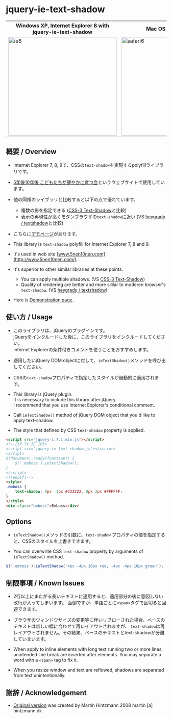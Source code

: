 # jquery-ie-text-shadow

<table>
  <tr>
    <th>Windows XP, Internet Explorer 8  
    with jquery-ie-text-shadow</th>
    <th>Mac OS X 10.8, Safari 6</th>
  </tr>
  <tr>
    <td><img src="http://lh4.googleusercontent.com/-k4On9qiOuII/UNAkRO2_h8I/AAAAAAAADME/kLwD8PWglzw/s800/jquery-ie-text-shadow-ie8.png" alt="ie8" width="339" height="309" /></td>
    <td><img src="http://lh4.googleusercontent.com/-3REzR9lxYYI/UNAkRa3e0HI/AAAAAAAADMA/OcxVZcOCLKE/s800/jquery-ie-text-shadow-safari6.png" alt="safari6" width="339" height="309" /></td>
  </tr>
</table>

## 概要 / Overview

* Internet Explorer 7, 8, 9で、CSSの`text-shadow`を実現するpolyfillライブラリです。
* [5年後10年後 こどもたちが健やかに育つ会](http://www.5nen10nen.com/)というウェブサイトで使用しています。
* 他の同様のライブラリと比較すると以下の点で優れています。
  * 複数の影を指定できる
  ([CSS-3 Text-Shadow](http://www.hintzmann.dk/testcenter/js/jquery/textshadow/)と比較)
  * 表示の再現性が高くモダンブラウザの`text-shadow`に近い
  (VS [heygrady / textshadow](https://github.com/heygrady/textshadow)と比較)
* こちらに[デモページ](http://rotsuya.github.com/jquery-ie-text-shadow/demo.html)があります。

* This library is `text-shadow` polyfill for Internet Explorer 7, 8 and 9.
* It's used in web site [www.5nen10nen.com](http://www.5nen10nen.com/).
* It's superior to other similar libraries at these points.
  * You can apply multiple shadows.
  (VS [CSS-3 Text-Shadow](http://www.hintzmann.dk/testcenter/js/jquery/textshadow/))
  * Quality of rendering are better and more sililar to moderen browser's `text-shadow`.
  (VS [heygrady / textshadow](https://github.com/heygrady/textshadow))
* Here is [Demonstration page](http://rotsuya.github.com/jquery-ie-text-shadow/demo.html).

## 使い方 / Usage

* このライブラリは、jQueryのプラグインです。  
jQueryをインクルードした後に、このライブラリをインクルードしてください。  
Internet Explorerの条件付きコメントを使うことをおすすめします。
* 適用したいjQuery DOM objectに対して、`ieTextShadow()`メソッドを呼び出してください。
* CSSの`text-shadow`プロパティで指定したスタイルが自動的に適用されます。

* This library is jQuery plugin.  
It is necessary to include this library after jQuery.  
I recommend that you use Internet Explorer's conditional comment.
* Call `ieTextShadow()` method of jQuery DOM object that you'd like to apply text-shadow.
* The style that defined by CSS `text-shadow` property is applied.

```html
<script src="jquery-1.7.1.min.js"></script>
<!--[if lt IE 10]>
<script src="jquery-ie-text-shadow.js"></script>
<script>
$(document).ready(function() {
    $('.emboss').ieTextShadow();
}
</script>
<![endif]-->
<style>
.emboss {
    text-shadow: 0px -1px #222222, 0px 2px #FFFFFF;    
}
</style>
<div class="emboss">Emboss</div>
```

## Options

* `ieTextShadow()`メソッドの引数に、`text-shadow` プロパティの値を指定すると、CSSのスタイルを上書きできます。

* You can overwrite CSS `text-shadow` property by arguments of `ieTextShadow()` method.

```javascript
$('.emboss').ieTextShadow('4px -4px 10px red, -4px -4px 10px green');
```

## 制限事項 / Known Issues

* 2行以上にまたがる長いテキストに適用すると、適用部分の後に意図しない改行が入ってしまいます。
面倒ですが、単語ごとに`<span>`タグで区切ると回避できます。
* ブラウザのウィンドウサイズの変更等に伴いリフローされた場合、ベースのテキストは新しい幅に合わせて再レイアウトされますが、
`text-shadow`は再レイアウトされません。その結果、ベースのテキストとtext-shadowが分離していまいます。

* When apply to inline elements with long text running two or more lines,
unintended line break are inserted after elements.
You may separate a word with a `<span>` tag to fix it.
* When you resize window and text are reflowed, shadows are separated from text unintentionally.

## 謝辞 / Acknowledgement

* [Original version](http://www.hintzmann.dk/testcenter/js/jquery/textshadow/) was created
by Martin Hintzmann 2008 martin [a] hintzmann.dk